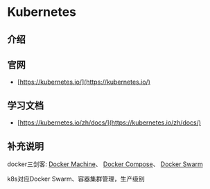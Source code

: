# Kubernetes

## 介绍
## 官网
- [https://kubernetes.io/](https://kubernetes.io/) 
## 学习文档
- [https://kubernetes.io/zh/docs/](https://kubernetes.io/zh/docs/)
  
  
  
  
  
  
  
  
 ## 补充说明
 
 docker三剑客:  [Docker Machine](https://docs.docker.com/machine/)、 [Docker Compose](https://docs.docker.com/compose/)、 [Docker Swarm](https://docs.docker.com/engine/swarm/)
  
  k8s对应Docker Swarm、容器集群管理，生产级别
